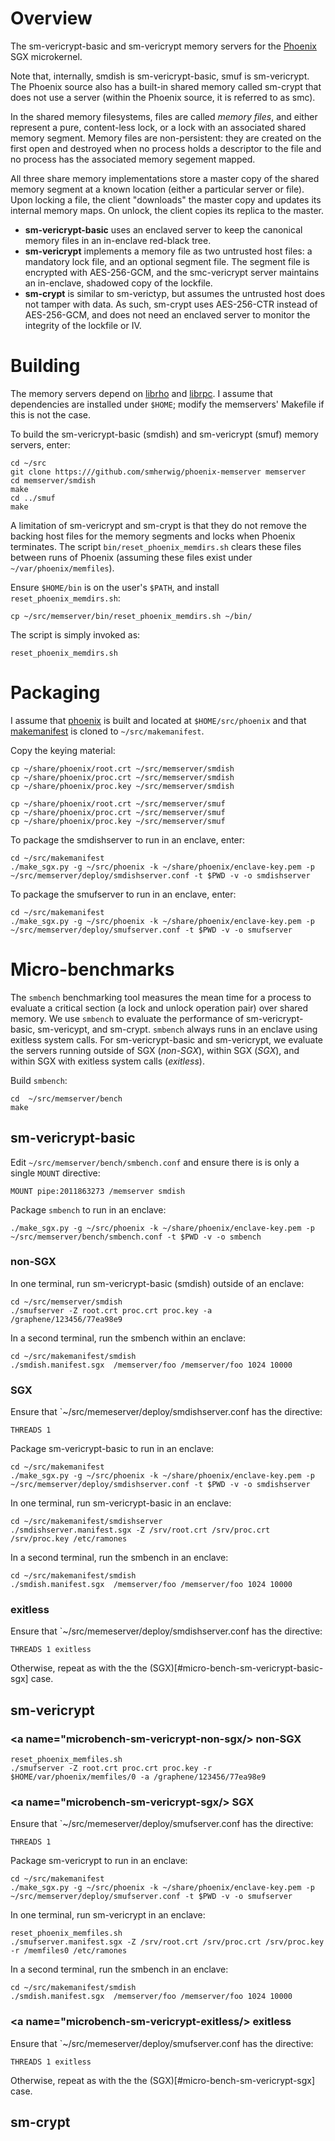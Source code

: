 Overview
========
The sm-vericrypt-basic and sm-vericrypt memory servers for the
[Phoenix](https://github.com/smherwig/phoenix) SGX microkernel.

Note that, internally, smdish is sm-vericrypt-basic, smuf is sm-vericrypt.  The
Phoenix source also has a built-in shared memory called sm-crypt that does not
use a server (within the Phoenix source, it is referred to as smc).

In the shared memory filesystems, files are called *memory files*, and either
represent a pure, content-less lock, or a lock with an associated shared memory
segment.  Memory files are non-persistent: they are created on the first open
and destroyed when no process holds a descriptor to the file and no process has
the associated memory segement mapped.

All three share memory implementations store a master copy of the shared
memory segment at a known location (either a particular server or file).  Upon
locking a file, the client "downloads" the master copy and updates its internal
memory maps.  On unlock, the client copies its replica to the master.

- **sm-vericrypt-basic** uses an enclaved server to keep the canonical memory
files in an in-enclave red-black tree.
- **sm-vericrypt** implements a memory file as two untrusted host files: a
mandatory lock file, and an optional segment file.  The segment file is
encrypted with AES-256-GCM, and the smc-vericrypt server maintains an
in-enclave, shadowed copy of the lockfile.
- **sm-crypt** is similar to sm-verictyp, but assumes the untrusted host does
not tamper with data.  As such, sm-crypt uses AES-256-CTR instead of
AES-256-GCM, and does not need an enclaved server to monitor the integrity of
the lockfile or IV.



<a name="building"/> Building
=============================

The memory servers depend on
[librho](https://github.com/smherwig/librho) and
[librpc](https://github.com/smherwig/phoenix-librpc).
I assume that dependencies are installed under `$HOME`; modify the memservers'
Makefile if this is not the case.


To build the sm-vericrypt-basic (smdish) and sm-vericrypt (smuf) memory
servers, enter:

```
cd ~/src
git clone https:///github.com/smherwig/phoenix-memserver memserver
cd memserver/smdish
make
cd ../smuf
make
```

A limitation of sm-vericrypt and sm-crypt is that they do not remove the
backing host files for the memory segments and locks when Phoenix terminates.
The script `bin/reset_phoenix_memdirs.sh` clears these files between runs of
Phoenix (assuming these files exist under `~/var/phoenix/memfiles`).

Ensure `$HOME/bin` is on the user's `$PATH`, and install
`reset_phoenix_memdirs.sh`:

```
cp ~/src/memserver/bin/reset_phoenix_memdirs.sh ~/bin/
```

The script is simply invoked as:

```
reset_phoenix_memdirs.sh
```

<a name="packaging"/> Packaging
===============================

I assume that [phoenix](https://github.com/smherwig/phoenix#building) is built
and located at `$HOME/src/phoenix` and that
[makemanifest](https://github.com/smherwig/phoenix-makemanifest) is cloned to
`~/src/makemanifest`.

Copy the keying material:

```
cp ~/share/phoenix/root.crt ~/src/memserver/smdish
cp ~/share/phoenix/proc.crt ~/src/memserver/smdish 
cp ~/share/phoenix/proc.key ~/src/memserver/smdish 

cp ~/share/phoenix/root.crt ~/src/memserver/smuf
cp ~/share/phoenix/proc.crt ~/src/memserver/smuf
cp ~/share/phoenix/proc.key ~/src/memserver/smuf 
```

To package the smdishserver to run in an enclave, enter:

```
cd ~/src/makemanifest
./make_sgx.py -g ~/src/phoenix -k ~/share/phoenix/enclave-key.pem -p ~/src/memserver/deploy/smdishserver.conf -t $PWD -v -o smdishserver
```


To package the smufserver to run in an enclave, enter:

```
cd ~/src/makemanifest
./make_sgx.py -g ~/src/phoenix -k ~/share/phoenix/enclave-key.pem -p ~/src/memserver/deploy/smufserver.conf -t $PWD -v -o smufserver
```


<a name="micro-benchmarks"/> Micro-benchmarks
=============================================

The `smbench` benchmarking tool measures the mean time for a process to
evaluate a critical section (a lock and unlock operation pair) over shared
memory.  We use `smbench` to evaluate the performance of sm-vericrypt-basic,
sm-vericypt, and sm-crypt.  `smbench` always runs in an enclave using exitless
system calls.  For sm-vericrypt-basic and sm-vericrypt, we evaluate the servers
running outside of SGX (*non-SGX*), within SGX (*SGX*), and within SGX with
exitless system calls (*exitless*).

Build `smbench`:

```
cd  ~/src/memserver/bench
make
```


sm-vericrypt-basic
------------------

Edit `~/src/memserver/bench/smbench.conf` and ensure there is is only a single 
`MOUNT` directive:

```
MOUNT pipe:2011863273 /memserver smdish
```

Package `smbench` to run in an enclave:

```
./make_sgx.py -g ~/src/phoenix -k ~/share/phoenix/enclave-key.pem -p ~/src/memserver/bench/smbench.conf -t $PWD -v -o smbench
```

### <a name="microbench-sm-vericrypt-basic-non-sgx"/> non-SGX

In one terminal, run sm-vericrypt-basic (smdish) outside of an enclave:

```
cd ~/src/memserver/smdish
./smufserver -Z root.crt proc.crt proc.key -a /graphene/123456/77ea98e9
```

In a second terminal, run the smbench within an enclave:

```
cd ~/src/makemanifest/smdish
./smdish.manifest.sgx  /memserver/foo /memserver/foo 1024 10000
```


### <a name="microbench-sm-vericrypt-basic-sgx"/> SGX

Ensure that `~/src/memeserver/deploy/smdishserver.conf has the directive:

```
THREADS 1
```

Package sm-vericrypt-basic to run in an enclave:

```
cd ~/src/makemanifest
./make_sgx.py -g ~/src/phoenix -k ~/share/phoenix/enclave-key.pem -p ~/src/memserver/deploy/smdishserver.conf -t $PWD -v -o smdishserver
```

In one terminal, run sm-vericrypt-basic in an enclave:

```
cd ~/src/makemanifest/smdishserver
./smdishserver.manifest.sgx -Z /srv/root.crt /srv/proc.crt /srv/proc.key /etc/ramones
```

In a second terminal, run the smbench in an enclave:

```
cd ~/src/makemanifest/smdish
./smdish.manifest.sgx  /memserver/foo /memserver/foo 1024 10000
```


### <a name="microbench-sm-vericrypt-basic-exitless"/> exitless

Ensure that `~/src/memeserver/deploy/smdishserver.conf has the directive:

```
THREADS 1 exitless
```

Otherwise, repeat as with the the (SGX)[#micro-bench-sm-vericrypt-basic-sgx] case.



sm-vericrypt
------------

### <a name="microbench-sm-vericrypt-non-sgx/> non-SGX

```
reset_phoenix_memfiles.sh
./smufserver -Z root.crt proc.crt proc.key -r $HOME/var/phoenix/memfiles/0 -a /graphene/123456/77ea98e9
```


### <a name="microbench-sm-vericrypt-sgx/> SGX

Ensure that `~/src/memeserver/deploy/smufserver.conf has the directive:

```
THREADS 1
```

Package sm-vericrypt to run in an enclave:

```
cd ~/src/makemanifest
./make_sgx.py -g ~/src/phoenix -k ~/share/phoenix/enclave-key.pem -p ~/src/memserver/deploy/smufserver.conf -t $PWD -v -o smufserver
```

In one terminal, run sm-vericrypt in an enclave:

```
reset_phoenix_memfiles.sh
./smufserver.manifest.sgx -Z /srv/root.crt /srv/proc.crt /srv/proc.key -r /memfiles0 /etc/ramones
```

In a second terminal, run the smbench in an enclave:

```
cd ~/src/makemanifest/smdish
./smdish.manifest.sgx  /memserver/foo /memserver/foo 1024 10000
```


### <a name="microbench-sm-vericrypt-exitless/> exitless

Ensure that `~/src/memeserver/deploy/smufserver.conf has the directive:

```
THREADS 1 exitless
```

Otherwise, repeat as with the the (SGX)[#micro-bench-sm-vericrypt-sgx] case.


sm-crypt
--------

